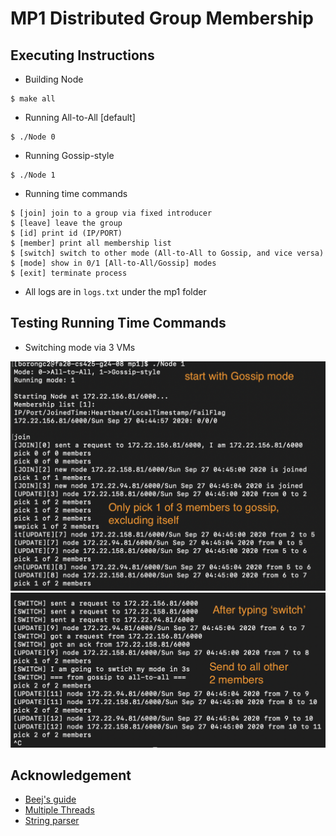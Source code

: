 # MP1 Distributed Group Membership

## Executing Instructions
 * Building Node
```
$ make all
```

 * Running All-to-All [default]
```
$ ./Node 0
```

 * Running Gossip-style
```
$ ./Node 1
```

 * Running time commands
```
$ [join] join to a group via fixed introducer
$ [leave] leave the group
$ [id] print id (IP/PORT)
$ [member] print all membership list
$ [switch] switch to other mode (All-to-All to Gossip, and vice versa)
$ [mode] show in 0/1 [All-to-All/Gossip] modes
$ [exit] terminate process
```

 * All logs are in `logs.txt` under the mp1 folder 

## Testing Running Time Commands
 * Switching mode via 3 VMs

![Before switching mode](images/b4_sw.png)
![After switching mode](images/aft_sw.png)

## Acknowledgement
 * [Beej's guide](http://beej.us/guide/bgnet/html/multi/index.html)
 * [Multiple Threads](https://www.tutorialspoint.com/cplusplus/cpp_multithreading.htm)
 * [String parser](https://stackoverflow.com/questions/14265581/parse-split-a-string-in-c-using-string-delimiter-standard-c)